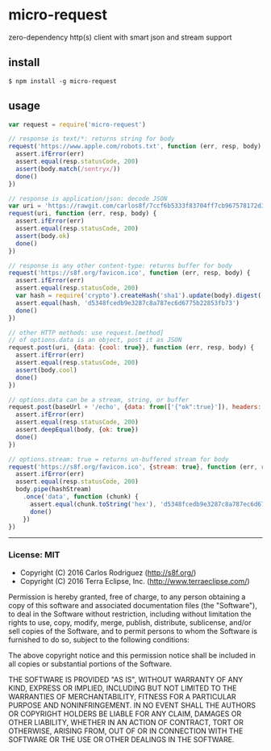 # micro-request

zero-dependency http(s) client with smart json and stream support

## install

```
$ npm install -g micro-request
```

## usage

```js
var request = require('micro-request')

// response is text/*: returns string for body
request('https://www.apple.com/robots.txt', function (err, resp, body) {
  assert.ifError(err)
  assert.equal(resp.statusCode, 200)
  assert(body.match(/sentryx/))
  done()
})

// response is application/json: decode JSON
var uri = 'https://rawgit.com/carlos8f/7ccf6b5333f83704ff7cb967578172d3/raw/c6f7bbd6d38562606be949c17696ac6817693d33/test.json'
request(uri, function (err, resp, body) {
  assert.ifError(err)
  assert.equal(resp.statusCode, 200)
  assert(body.ok)
  done()
})

// response is any other content-type: returns buffer for body
request('https://s8f.org/favicon.ico', function (err, resp, body) {
  assert.ifError(err)
  assert.equal(resp.statusCode, 200)
  var hash = require('crypto').createHash('sha1').update(body).digest('hex')
  assert.equal(hash, 'd5348fcedb9e3287c8a787ec6d6775b22853fb73')
  done()
})

// other HTTP methods: use request.[method]
// of options.data is an object, post it as JSON
request.post(uri, {data: {cool: true}}, function (err, resp, body) {
  assert.ifError(err)
  assert.equal(resp.statusCode, 200)
  assert(body.cool)
  done()
})

// options.data can be a stream, string, or buffer
request.post(baseUrl + '/echo', {data: from(['{"ok":true}']), headers: {'content-type': 'application/json; charset=utf-8'}}, function (err, resp, body) {
  assert.ifError(err)
  assert.equal(resp.statusCode, 200)
  assert.deepEqual(body, {ok: true})
  done()
})

// options.stream: true = returns un-buffered stream for body
request('https://s8f.org/favicon.ico', {stream: true}, function (err, resp, body) {
  assert.ifError(err)
  assert.equal(resp.statusCode, 200)
  body.pipe(hashStream)
    .once('data', function (chunk) {
      assert.equal(chunk.toString('hex'), 'd5348fcedb9e3287c8a787ec6d6775b22853fb73')
      done()
    })
})
```

- - -

### License: MIT

- Copyright (C) 2016 Carlos Rodriguez (http://s8f.org/)
- Copyright (C) 2016 Terra Eclipse, Inc. (http://www.terraeclipse.com/)

Permission is hereby granted, free of charge, to any person obtaining a copy
of this software and associated documentation files (the &quot;Software&quot;), to deal
in the Software without restriction, including without limitation the rights
to use, copy, modify, merge, publish, distribute, sublicense, and/or sell
copies of the Software, and to permit persons to whom the Software is furnished
to do so, subject to the following conditions:

The above copyright notice and this permission notice shall be included in
all copies or substantial portions of the Software.

THE SOFTWARE IS PROVIDED &quot;AS IS&quot;, WITHOUT WARRANTY OF ANY KIND, EXPRESS OR
IMPLIED, INCLUDING BUT NOT LIMITED TO THE WARRANTIES OF MERCHANTABILITY,
FITNESS FOR A PARTICULAR PURPOSE AND NONINFRINGEMENT. IN NO EVENT SHALL THE
AUTHORS OR COPYRIGHT HOLDERS BE LIABLE FOR ANY CLAIM, DAMAGES OR OTHER
LIABILITY, WHETHER IN AN ACTION OF CONTRACT, TORT OR OTHERWISE, ARISING FROM,
OUT OF OR IN CONNECTION WITH THE SOFTWARE OR THE USE OR OTHER DEALINGS IN THE
SOFTWARE.
